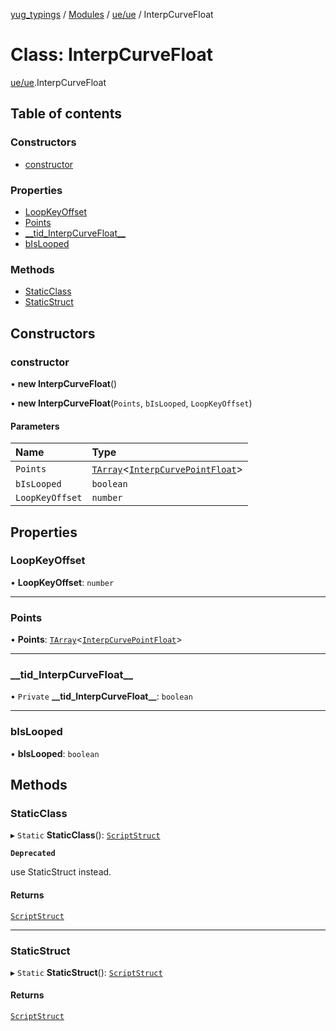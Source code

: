 [yug_typings](../README.md) / [Modules](../modules.md) / [ue/ue](../modules/ue_ue.md) / InterpCurveFloat

# Class: InterpCurveFloat

[ue/ue](../modules/ue_ue.md).InterpCurveFloat

## Table of contents

### Constructors

- [constructor](ue_ue.InterpCurveFloat.md#constructor)

### Properties

- [LoopKeyOffset](ue_ue.InterpCurveFloat.md#loopkeyoffset)
- [Points](ue_ue.InterpCurveFloat.md#points)
- [\_\_tid\_InterpCurveFloat\_\_](ue_ue.InterpCurveFloat.md#__tid_interpcurvefloat__)
- [bIsLooped](ue_ue.InterpCurveFloat.md#bislooped)

### Methods

- [StaticClass](ue_ue.InterpCurveFloat.md#staticclass)
- [StaticStruct](ue_ue.InterpCurveFloat.md#staticstruct)

## Constructors

### constructor

• **new InterpCurveFloat**()

• **new InterpCurveFloat**(`Points`, `bIsLooped`, `LoopKeyOffset`)

#### Parameters

| Name | Type |
| :------ | :------ |
| `Points` | [`TArray`](../interfaces/ue_puerts.TArray.md)<[`InterpCurvePointFloat`](ue_ue.InterpCurvePointFloat.md)\> |
| `bIsLooped` | `boolean` |
| `LoopKeyOffset` | `number` |

## Properties

### LoopKeyOffset

• **LoopKeyOffset**: `number`

___

### Points

• **Points**: [`TArray`](../interfaces/ue_puerts.TArray.md)<[`InterpCurvePointFloat`](ue_ue.InterpCurvePointFloat.md)\>

___

### \_\_tid\_InterpCurveFloat\_\_

• `Private` **\_\_tid\_InterpCurveFloat\_\_**: `boolean`

___

### bIsLooped

• **bIsLooped**: `boolean`

## Methods

### StaticClass

▸ `Static` **StaticClass**(): [`ScriptStruct`](ue_ue.ScriptStruct.md)

**`Deprecated`**

use StaticStruct instead.

#### Returns

[`ScriptStruct`](ue_ue.ScriptStruct.md)

___

### StaticStruct

▸ `Static` **StaticStruct**(): [`ScriptStruct`](ue_ue.ScriptStruct.md)

#### Returns

[`ScriptStruct`](ue_ue.ScriptStruct.md)
